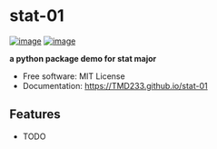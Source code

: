 # stat-01


[![image](https://img.shields.io/pypi/v/stat-01.svg)](https://pypi.python.org/pypi/stat-01)
[![image](https://img.shields.io/conda/vn/conda-forge/stat-01.svg)](https://anaconda.org/conda-forge/stat-01)


**a python package demo for stat major**


-   Free software: MIT License
-   Documentation: https://TMD233.github.io/stat-01
    

## Features

-   TODO
